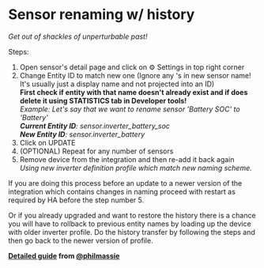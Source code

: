 # Sensor renaming w/ history

_Get out of shackles of unperturbable past!_

Steps: 
1. Open sensor's detail page and click on ⚙️ Settings in top right corner
2. Change Entity ID to match new one (Ignore any 's in new sensor name! It's usually just a display name and not projected into an ID)  
**First check if entity with that name doesn't already exist and if does delete it using STATISTICS tab in Developer tools!**  
_Example: Let's say that we want to rename sensor 'Battery SOC' to 'Battery'_  
_**Current Entity ID**: sensor.inverter_battery_soc_  
_**New Entity ID**: sensor.inverter_battery_
3. Click on UPDATE
4. (OPTIONAL) Repeat for any number of sensors
5. Remove device from the integration and then re-add it back again  
_Using new inverter definition profile which match new naming scheme._

If you are doing this process before an update to a newer version of the integration which contains changes in naming proceed with restart as required by HA before the step number 5.

Or if you already upgraded and want to restore the history there is a chance you will have to rollback to previous entity names by loading up the device with older inverter profile. Do the history transfer by following the steps and then go back to the newer version of profile.

**[Detailed guide](https://github.com/davidrapan/ha-solarman/discussions/127#discussioncomment-10561824) from [@philmassie](https://github.com/philmassie)**